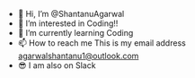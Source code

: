 - 👋 Hi, I’m @ShantanuAgarwal
- 👀 I’m interested in Coding!!
- 🌱 I’m currently learning Coding
- 📫 How to reach me This is my email address agarwalshantanu1@outlook.com
- 😎 I am also on Slack
